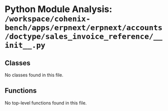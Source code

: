 # Python Module Analysis: `/workspace/cohenix-bench/apps/erpnext/erpnext/accounts/doctype/sales_invoice_reference/__init__.py`

## Classes

No classes found in this file.


## Functions

No top-level functions found in this file.
